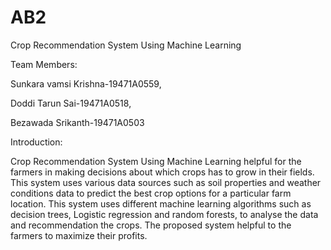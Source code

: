 # AB2

Crop Recommendation System Using Machine Learning

Team Members:

Sunkara vamsi Krishna-19471A0559,

Doddi Tarun Sai-19471A0518,

Bezawada Srikanth-19471A0503

Introduction:

Crop Recommendation System Using Machine Learning
helpful for the farmers in
making decisions about which crops has to grow in their 
fields. This system uses various data sources such as soil 
properties and weather conditions data to predict the best crop 
options for a particular farm location. This system uses different 
machine learning algorithms such as decision trees, Logistic 
regression and random forests, to analyse the data and 
recommendation the crops. The proposed system helpful to the 
farmers to maximize their profits.
